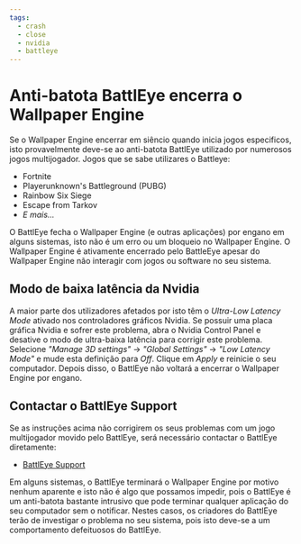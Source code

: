 ```yaml
---
tags:
  - crash
  - close
  - nvidia
  - battleye
---
```


# Anti-batota BattlEye encerra o Wallpaper Engine
Se o Wallpaper Engine encerrar em siêncio quando inicia jogos especificos, isto provavelmente deve-se ao anti-batota BattlEye utilizado por numerosos jogos multijogador. Jogos que se sabe utilizares o Battleye:

* Fortnite
* Playerunknown's Battleground (PUBG)
* Rainbow Six Siege
* Escape from Tarkov
* *E mais...*

O BattlEye fecha o Wallpaper Engine (e outras aplicações) por engano em alguns sistemas, isto não é um erro ou um bloqueio no Wallpaper Engine. O Wallpaper Engine é ativamente encerrado pelo BattleEye apesar do Wallpaper Engine não interagir com jogos ou software no seu sistema.

## Modo de baixa latência da Nvidia
A maior parte dos utilizadores afetados por isto têm o *Ultra-Low Latency Mode* ativado nos controladores gráficos Nvidia. Se possuir uma placa gráfica Nvidia e sofrer este problema, abra o Nvidia Control Panel e desative o modo de ultra-baixa latência para corrigir este problema. Selecione *"Manage 3D settings"* -> *"Global Settings"* -> *"Low Latency Mode"* e mude esta definição para *Off*. Clique em *Apply* e reinicie o seu computador. Depois disso, o BattlEye não voltará a encerrar o Wallpaper Engine por engano.

## Contactar o BattlEye Support
Se as instruções acima não corrigirem os seus problemas com um jogo multijogador movido pelo BattlEye, será necessário contactar o BattlEye diretamente:

* [BattlEye Support](https://www.battleye.com/contact/)

Em alguns sistemas, o BattlEye terminará o Wallpaper Engine por motivo nenhum aparente e isto não é algo que possamos impedir, pois o BattlEye é um anti-batota bastante intrusivo que pode terminar qualquer aplicação do seu computador sem o notificar. Nestes casos, os criadores do BattlEye terão de investigar o problema no seu sistema, pois isto deve-se a um comportamento defeituosos do BattlEye.